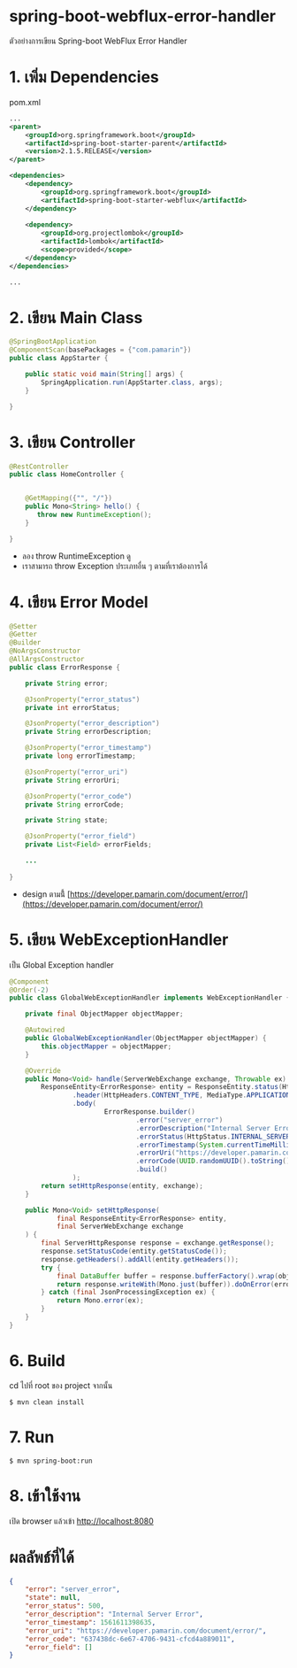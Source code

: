# spring-boot-webflux-error-handler 
ตัวอย่างการเขียน Spring-boot WebFlux Error Handler 

# 1. เพิ่ม Dependencies

pom.xml 
``` xml
...
<parent>
    <groupId>org.springframework.boot</groupId>
    <artifactId>spring-boot-starter-parent</artifactId>
    <version>2.1.5.RELEASE</version>
</parent>

<dependencies>
    <dependency>
        <groupId>org.springframework.boot</groupId>
        <artifactId>spring-boot-starter-webflux</artifactId>
    </dependency>
    
    <dependency>
        <groupId>org.projectlombok</groupId>
        <artifactId>lombok</artifactId>
        <scope>provided</scope>
    </dependency>
</dependencies>

...
```

# 2. เขียน Main Class 

``` java
@SpringBootApplication
@ComponentScan(basePackages = {"com.pamarin"}) 
public class AppStarter {

    public static void main(String[] args) {
        SpringApplication.run(AppStarter.class, args);
    }

}
```

# 3. เขียน Controller
``` java
@RestController
public class HomeController {


    @GetMapping({"", "/"})
    public Mono<String> hello() {
       throw new RuntimeException();
    }

}
```
- ลอง throw RuntimeException ดู 
- เราสามารถ throw Exception ประเภทอื่น ๆ ตามที่เราต้องการได้ 

# 4. เขียน Error Model 
``` java 
@Setter
@Getter
@Builder
@NoArgsConstructor
@AllArgsConstructor
public class ErrorResponse {

    private String error;

    @JsonProperty("error_status")
    private int errorStatus;

    @JsonProperty("error_description")
    private String errorDescription;

    @JsonProperty("error_timestamp")
    private long errorTimestamp;

    @JsonProperty("error_uri")
    private String errorUri;

    @JsonProperty("error_code")
    private String errorCode;

    private String state;

    @JsonProperty("error_field")
    private List<Field> errorFields;

    ...
    
}
```
- design ตามนี้้ [https://developer.pamarin.com/document/error/](https://developer.pamarin.com/document/error/) 

# 5. เขียน WebExceptionHandler 
เป็น Global Exception handler
```java
@Component
@Order(-2)
public class GlobalWebExceptionHandler implements WebExceptionHandler {

    private final ObjectMapper objectMapper;

    @Autowired
    public GlobalWebExceptionHandler(ObjectMapper objectMapper) {
        this.objectMapper = objectMapper;
    }

    @Override
    public Mono<Void> handle(ServerWebExchange exchange, Throwable ex) {
        ResponseEntity<ErrorResponse> entity = ResponseEntity.status(HttpStatus.INTERNAL_SERVER_ERROR)
                .header(HttpHeaders.CONTENT_TYPE, MediaType.APPLICATION_JSON_UTF8_VALUE)
                .body(
                        ErrorResponse.builder()
                                .error("server_error")
                                .errorDescription("Internal Server Error")
                                .errorStatus(HttpStatus.INTERNAL_SERVER_ERROR.value())
                                .errorTimestamp(System.currentTimeMillis())
                                .errorUri("https://developer.pamarin.com/document/error/")
                                .errorCode(UUID.randomUUID().toString())
                                .build()
                );
        return setHttpResponse(entity, exchange);
    }

    public Mono<Void> setHttpResponse(
            final ResponseEntity<ErrorResponse> entity,
            final ServerWebExchange exchange
    ) {
        final ServerHttpResponse response = exchange.getResponse();
        response.setStatusCode(entity.getStatusCode());
        response.getHeaders().addAll(entity.getHeaders());
        try {
            final DataBuffer buffer = response.bufferFactory().wrap(objectMapper.writeValueAsBytes(entity.getBody()));
            return response.writeWith(Mono.just(buffer)).doOnError(error -> DataBufferUtils.release(buffer));
        } catch (final JsonProcessingException ex) {
            return Mono.error(ex);
        }
    }
}
```

# 6. Build
cd ไปที่ root ของ project จากนั้น  
``` shell 
$ mvn clean install
```

# 7. Run 
``` shell 
$ mvn spring-boot:run
```

# 8. เข้าใช้งาน

เปิด browser แล้วเข้า [http://localhost:8080](http://localhost:8080)

# ผลลัพธ์ที่ได้
```json
{
    "error": "server_error",
    "state": null,
    "error_status": 500,
    "error_description": "Internal Server Error",
    "error_timestamp": 1561611398635,
    "error_uri": "https://developer.pamarin.com/document/error/",
    "error_code": "637438dc-6e67-4706-9431-cfcd4a889011",
    "error_field": []
}
```
